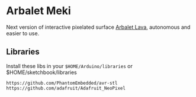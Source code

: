 # Arbalet Meki

Next version of interactive pixelated surface [Arbalet Lava](https://github.com/arbalet-project/arbadoc/wiki), autonomous and easier to use.

## Libraries
Install these libs in your `$HOME/Arduino/libraries` or $HOME/sketchbook/libraries
```
https://github.com/PhantomEmbedded/avr-stl
https://github.com/adafruit/Adafruit_NeoPixel
```
